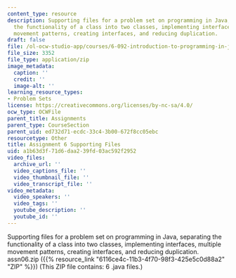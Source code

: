 ```yaml
---
content_type: resource
description: Supporting files for a problem set on programming in Java, separating
  the functionality of a class into two classes, implementing interfaces, multiple
  movement patterns, creating interfaces, and reducing duplication.
draft: false
file: /ol-ocw-studio-app/courses/6-092-introduction-to-programming-in-java-january-iap-2010/a1b63d3f71d6daa239fd03ac592f2952_assn06.zip
file_size: 3352
file_type: application/zip
image_metadata:
  caption: ''
  credit: ''
  image-alt: ''
learning_resource_types:
- Problem Sets
license: https://creativecommons.org/licenses/by-nc-sa/4.0/
ocw_type: OCWFile
parent_title: Assignments
parent_type: CourseSection
parent_uid: ed732d71-ecdc-33c4-3b00-672f8cc05ebc
resourcetype: Other
title: Assignment 6 Supporting Files
uid: a1b63d3f-71d6-daa2-39fd-03ac592f2952
video_files:
  archive_url: ''
  video_captions_file: ''
  video_thumbnail_file: ''
  video_transcript_file: ''
video_metadata:
  video_speakers: ''
  video_tags: ''
  youtube_description: ''
  youtube_id: ''
---
```

Supporting files for a problem set on programming in Java, separating the functionality of a class into two classes, implementing interfaces, multiple movement patterns, creating interfaces, and reducing duplication. assn06.zip ({{% resource_link "6116ce4c-11b3-4f70-98f3-425e5c0d88a2" "ZIP" %}}) (This ZIP file contains: 6 .java files.)